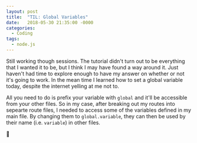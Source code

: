 ```yaml
---
layout: post
title:  "TIL: Global Variables"
date:   2018-05-30 21:35:00 -0000
categories:
  - Coding
tags:
  - node.js
---
```

Still working though sessions. The tutorial didn't turn out to be everything that I wanted it to be, but I think I may have found a way around it. Just haven't had time to explore enough to have my answer on whether or not it's going to work. In the mean time I learned how to set a global variable today, despite the internet yelling at me not to.

All you need to do is prefix your variable with `global` and it'll be accessible from your other files. So in my case, after breaking out my routes into sepearte route files, I needed to access some of the variables defined in my main file. By changing them to `global.variable`, they can then be used by their name (i.e. `variable`) in other files.

💚